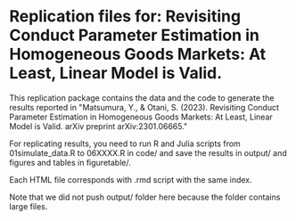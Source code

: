 # Replication files for: Revisiting Conduct Parameter Estimation in Homogeneous Goods Markets: At Least, Linear Model is Valid. 

This replication package contains the data and the code to generate the results reported in "Matsumura, Y., & Otani, S. (2023). Revisiting Conduct Parameter Estimation in Homogeneous Goods Markets: At Least, Linear Model is Valid. arXiv preprint arXiv:2301.06665."

For replicating results, you need to run R and Julia scripts from 01simulate_data.R to 06XXXX.R in code/ and save the results in output/ and figures and tables in figuretable/. 

Each HTML file corresponds with .rmd script with the same index.

Note that we did not push output/ folder here because the folder contains large files.

